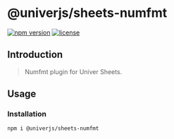 # @univerjs/sheets-numfmt

[![npm version](https://img.shields.io/npm/v/@univerjs/sheets-numfmt)](https://npmjs.org/packages/@univerjs/sheets-numfmt)
[![license](https://img.shields.io/npm/l/@univerjs/sheets-numfmt)](https://img.shields.io/npm/l/@univerjs/sheets-numfmt)

## Introduction

> Numfmt plugin for Univer Sheets.

## Usage

### Installation

```shell
npm i @univerjs/sheets-numfmt
```
